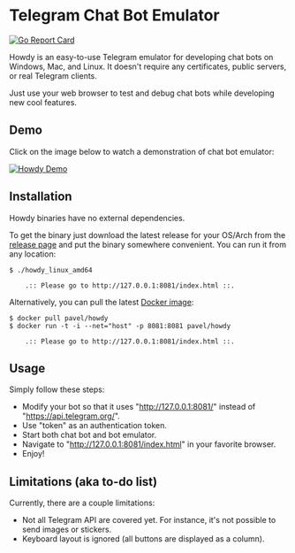 Telegram Chat Bot Emulator
==========================

[![Go Report Card](https://goreportcard.com/badge/github.com/pavel-paulau/howdy)](https://goreportcard.com/report/github.com/pavel-paulau/howdy)

Howdy is an easy-to-use Telegram emulator for developing chat bots on Windows, Mac, and Linux. It doesn't require any certificates, public servers, or real Telegram clients.

Just use your web browser to test and debug chat bots while developing new cool features.

Demo
----

Click on the image below to watch a demonstration of chat bot emulator:

[![Howdy Demo](http://i.imgur.com/yXufef8.png)](http://www.youtube.com/watch?v=nVvvGp0HtbQ)

Installation
------------

Howdy binaries have no external dependencies.

To get the binary just download the latest release for your OS/Arch from the [release page](https://github.com/pavel-paulau/howdy/releases) and put the binary somewhere convenient. You can run it from any location:

```
$ ./howdy_linux_amd64 

	.:: Please go to http://127.0.0.1:8081/index.html ::.
```

Alternatively, you can pull the latest [Docker image](https://hub.docker.com/r/pavel/howdy/):

```
$ docker pull pavel/howdy
$ docker run -t -i --net="host" -p 8081:8081 pavel/howdy

	.:: Please go to http://127.0.0.1:8081/index.html ::.
```

Usage
-----

Simply follow these steps:
* Modify your bot so that it uses "http://127.0.0.1:8081/" instead of "https://api.telegram.org/".
* Use "token" as an authentication token.
* Start both chat bot and bot emulator.
* Navigate to "http://127.0.0.1:8081/index.html" in your favorite browser.
* Enjoy!

Limitations (aka to-do list)
---------------------------

Currently, there are a couple limitations:
* Not all Telegram API are covered yet. For instance, it's not possible to send images or stickers.
* Keyboard layout is ignored (all buttons are displayed as a column).
